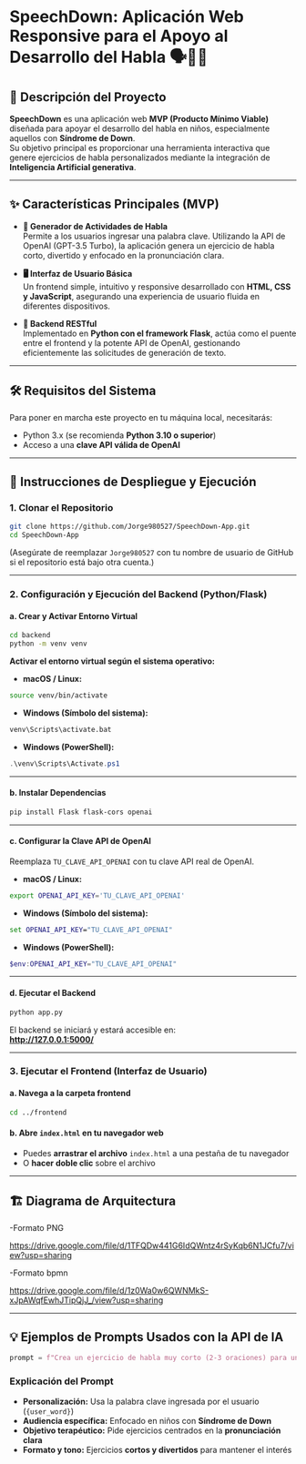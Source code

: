 # SpeechDown: Aplicación Web Responsive para el Apoyo al Desarrollo del Habla 🗣️👶📝

## 📘 Descripción del Proyecto

**SpeechDown** es una aplicación web **MVP (Producto Mínimo Viable)** diseñada para apoyar el desarrollo del habla en niños, especialmente aquellos con **Síndrome de Down**.  
Su objetivo principal es proporcionar una herramienta interactiva que genere ejercicios de habla personalizados mediante la integración de **Inteligencia Artificial generativa**.

---

## ✨ Características Principales (MVP)

- **🎤 Generador de Actividades de Habla**  
  Permite a los usuarios ingresar una palabra clave. Utilizando la API de OpenAI (GPT-3.5 Turbo), la aplicación genera un ejercicio de habla corto, divertido y enfocado en la pronunciación clara.

- **🖥️ Interfaz de Usuario Básica**  
  Un frontend simple, intuitivo y responsive desarrollado con **HTML, CSS y JavaScript**, asegurando una experiencia de usuario fluida en diferentes dispositivos.

- **🔌 Backend RESTful**  
  Implementado en **Python con el framework Flask**, actúa como el puente entre el frontend y la potente API de OpenAI, gestionando eficientemente las solicitudes de generación de texto.

---

## 🛠️ Requisitos del Sistema

Para poner en marcha este proyecto en tu máquina local, necesitarás:

- Python 3.x (se recomienda **Python 3.10 o superior**)
- Acceso a una **clave API válida de OpenAI**

---

## 🚀 Instrucciones de Despliegue y Ejecución

### 1. Clonar el Repositorio

```bash
git clone https://github.com/Jorge980527/SpeechDown-App.git
cd SpeechDown-App
```

(Asegúrate de reemplazar `Jorge980527` con tu nombre de usuario de GitHub si el repositorio está bajo otra cuenta.)

---

### 2. Configuración y Ejecución del Backend (Python/Flask)

#### a. Crear y Activar Entorno Virtual

```bash
cd backend
python -m venv venv
```

**Activar el entorno virtual según el sistema operativo:**

- **macOS / Linux:**

```bash
source venv/bin/activate
```

- **Windows (Símbolo del sistema):**

```cmd
venv\Scripts\activate.bat
```

- **Windows (PowerShell):**

```powershell
.\venv\Scripts\Activate.ps1
```

---

#### b. Instalar Dependencias

```bash
pip install Flask flask-cors openai
```

---

#### c. Configurar la Clave API de OpenAI

Reemplaza `TU_CLAVE_API_OPENAI` con tu clave API real de OpenAI.

- **macOS / Linux:**

```bash
export OPENAI_API_KEY='TU_CLAVE_API_OPENAI'
```

- **Windows (Símbolo del sistema):**

```cmd
set OPENAI_API_KEY="TU_CLAVE_API_OPENAI"
```

- **Windows (PowerShell):**

```powershell
$env:OPENAI_API_KEY="TU_CLAVE_API_OPENAI"
```

---

#### d. Ejecutar el Backend

```bash
python app.py
```

El backend se iniciará y estará accesible en:  
**http://127.0.0.1:5000/**

---

### 3. Ejecutar el Frontend (Interfaz de Usuario)

#### a. Navega a la carpeta frontend

```bash
cd ../frontend
```

#### b. Abre `index.html` en tu navegador web

- Puedes **arrastrar el archivo** `index.html` a una pestaña de tu navegador  
- O **hacer doble clic** sobre el archivo

---

## 🏗️ Diagrama de Arquitectura

-Formato PNG

https://drive.google.com/file/d/1TFQDw441G6IdQWntz4rSyKqb6N1JCfu7/view?usp=sharing

-Formato bpmn

https://drive.google.com/file/d/1z0Wa0w6QWNMkS-xJpAWqfEwhJTipQjJ_/view?usp=sharing

---

## 💡 Ejemplos de Prompts Usados con la API de IA

```python
prompt = f"Crea un ejercicio de habla muy corto (2-3 oraciones) para un niño con Síndrome de Down usando la palabra '{user_word}'. Enfócate en la pronunciación clara y hazlo divertido."
```

### Explicación del Prompt

- **Personalización:** Usa la palabra clave ingresada por el usuario (`{user_word}`)
- **Audiencia específica:** Enfocado en niños con **Síndrome de Down**
- **Objetivo terapéutico:** Pide ejercicios centrados en la **pronunciación clara**
- **Formato y tono:** Ejercicios **cortos y divertidos** para mantener el interés



